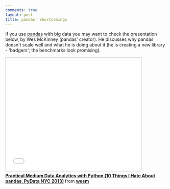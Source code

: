 ```yaml
---
comments: true
layout: post
title: pandas' shortcomings
---
```


If you use [pandas](http://pandas.pydata.org/) with big data you may want to check the presentation below, by Wes McKinney (pandas' creator). He discusses why pandas doesn't scale well and what he is doing about it (he is creating a new library - 'badgers'; the benchmarks look promising).

<iframe src="//www.slideshare.net/slideshow/embed_code/28075268" width="425" height="355" frameborder="0" marginwidth="0" marginheight="0" scrolling="no" style="border:1px solid #CCC; border-width:1px; margin-bottom:5px; max-width: 100%;" allowfullscreen> </iframe> <div style="margin-bottom:5px"> <strong> <a href="//www.slideshare.net/wesm/practical-medium-data-analytics-with-python" title="Practical Medium Data Analytics with Python (10 Things I Hate About pandas, PyData NYC 2013)" target="_blank">Practical Medium Data Analytics with Python (10 Things I Hate About pandas, PyData NYC 2013)</a> </strong> from <strong><a href="//www.slideshare.net/wesm" target="_blank">wesm</a></strong> </div>